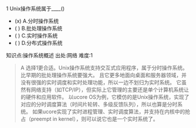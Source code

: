1
Unix操作系统属于____()
- (x) A.分时操作系统
- ( ) B.批处理操作系统
- ( ) C.实时操作系统
- ( ) D.分布式操作系统

知识点:操作系统概述
出处:网络
难度:1
> A 选择1更合适。Unix操作系统支持交互式应用程序，属于分时操作系统。比早期的批处理操作系统要强大。
> 且它更多地面向桌面和服务器领域，并没有很强的实时调度和实时处理功能，所以一边不划归为实时系统。
> 它虽然有网络支持（如TCP/IP），但实际上它管理的主要还是单个计算机系统让的硬件和应用软件。
> 以ucore OS为例，它模仿的是Unix操作系统，实现了对应的分时调度算法（时间片轮转、多级反馈队列），所以也算是分时系统。
> 如果ucore实现了实时进程管理、实时调度算法，并支持在内核中的抢占（preempt in kernel），则可以说它也是一个实时系统了。
